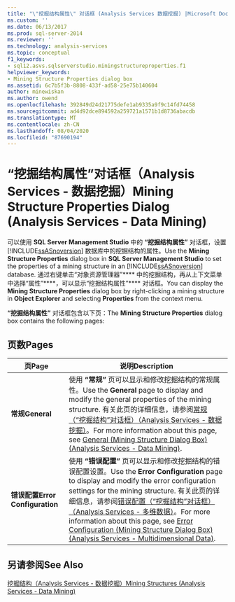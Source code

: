 ```yaml
---
title: "\"挖掘结构属性\" 对话框 (Analysis Services 数据挖掘) |Microsoft Docs"
ms.custom: ''
ms.date: 06/13/2017
ms.prod: sql-server-2014
ms.reviewer: ''
ms.technology: analysis-services
ms.topic: conceptual
f1_keywords:
- sql12.asvs.sqlserverstudio.miningstructureproperties.f1
helpviewer_keywords:
- Mining Structure Properties dialog box
ms.assetid: 6c7b5f3b-8808-433f-ad58-25e75b140604
author: minewiskan
ms.author: owend
ms.openlocfilehash: 392849d24d21775defe1ab9335a9f9c14fd74458
ms.sourcegitcommit: ad4d92dce894592a259721a1571b1d8736abacdb
ms.translationtype: MT
ms.contentlocale: zh-CN
ms.lasthandoff: 08/04/2020
ms.locfileid: "87690194"
---
```

# <a name="mining-structure-properties-dialog-analysis-services---data-mining"></a><span data-ttu-id="e0290-102">“挖掘结构属性”对话框（Analysis Services - 数据挖掘）</span><span class="sxs-lookup"><span data-stu-id="e0290-102">Mining Structure Properties Dialog (Analysis Services - Data Mining)</span></span>
  <span data-ttu-id="e0290-103">可以使用 **SQL Server Management Studio** 中的 **“挖掘结构属性”** 对话框，设置 [!INCLUDE[ssASnoversion](../includes/ssasnoversion-md.md)] 数据库中的挖掘结构的属性。</span><span class="sxs-lookup"><span data-stu-id="e0290-103">Use the **Mining Structure Properties** dialog box in **SQL Server Management Studio** to set the properties of a mining structure in an [!INCLUDE[ssASnoversion](../includes/ssasnoversion-md.md)] database.</span></span> <span data-ttu-id="e0290-104">通过右键单击“对象资源管理器”\*\*\*\* 中的挖掘结构，再从上下文菜单中选择“属性”\*\*\*\*，可以显示“挖掘结构属性”\*\*\*\* 对话框。</span><span class="sxs-lookup"><span data-stu-id="e0290-104">You can display the **Mining Structure Properties** dialog box by right-clicking a mining structure in **Object Explorer** and selecting **Properties** from the context menu.</span></span>  
  
 <span data-ttu-id="e0290-105">**“挖掘结构属性”** 对话框包含以下页：</span><span class="sxs-lookup"><span data-stu-id="e0290-105">The **Mining Structure Properties** dialog box contains the following pages:</span></span>  
  
## <a name="pages"></a><span data-ttu-id="e0290-106">页数</span><span class="sxs-lookup"><span data-stu-id="e0290-106">Pages</span></span>  
  
|<span data-ttu-id="e0290-107">页</span><span class="sxs-lookup"><span data-stu-id="e0290-107">Page</span></span>|<span data-ttu-id="e0290-108">说明</span><span class="sxs-lookup"><span data-stu-id="e0290-108">Description</span></span>|  
|----------|-----------------|  
|<span data-ttu-id="e0290-109">**常规**</span><span class="sxs-lookup"><span data-stu-id="e0290-109">**General**</span></span>|<span data-ttu-id="e0290-110">使用 **“常规”** 页可以显示和修改挖掘结构的常规属性。</span><span class="sxs-lookup"><span data-stu-id="e0290-110">Use the **General** page to display and modify the general properties of the mining structure.</span></span> <span data-ttu-id="e0290-111">有关此页的详细信息，请参阅[常规（“挖掘结构”对话框）（Analysis Services - 数据挖掘）](general-mining-structure-dialog-box-analysis-services-data-mining.md)。</span><span class="sxs-lookup"><span data-stu-id="e0290-111">For more information about this page, see [General &#40;Mining Structure Dialog Box&#41; &#40;Analysis Services - Data Mining&#41;](general-mining-structure-dialog-box-analysis-services-data-mining.md).</span></span>|  
|<span data-ttu-id="e0290-112">**错误配置**</span><span class="sxs-lookup"><span data-stu-id="e0290-112">**Error Configuration**</span></span>|<span data-ttu-id="e0290-113">使用 **“错误配置”** 页可以显示和修改挖掘结构的错误配置设置。</span><span class="sxs-lookup"><span data-stu-id="e0290-113">Use the **Error Configuration** page to display and modify the error configuration settings for the mining structure.</span></span> <span data-ttu-id="e0290-114">有关此页的详细信息，请参阅[错误配置（“挖掘结构”对话框）（Analysis Services - 多维数据）](error-configuration-mining-structure-dialog-analysis-services-multidimensional-data.md)。</span><span class="sxs-lookup"><span data-stu-id="e0290-114">For more information about this page, see [Error Configuration &#40;Mining Structure Dialog Box&#41; &#40;Analysis Services - Multidimensional Data&#41;](error-configuration-mining-structure-dialog-analysis-services-multidimensional-data.md).</span></span>|  
  
## <a name="see-also"></a><span data-ttu-id="e0290-115">另请参阅</span><span class="sxs-lookup"><span data-stu-id="e0290-115">See Also</span></span>  
 [<span data-ttu-id="e0290-116">挖掘结构（Analysis Services - 数据挖掘）</span><span class="sxs-lookup"><span data-stu-id="e0290-116">Mining Structures &#40;Analysis Services - Data Mining&#41;</span></span>](data-mining/mining-structures-analysis-services-data-mining.md)  
  
  
